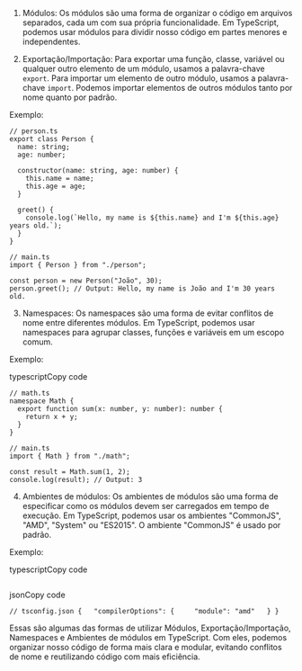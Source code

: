 1.  Módulos: Os módulos são uma forma de organizar o código em arquivos separados, cada um com sua própria funcionalidade. Em TypeScript, podemos usar módulos para dividir nosso código em partes menores e independentes.
    
2.  Exportação/Importação: Para exportar uma função, classe, variável ou qualquer outro elemento de um módulo, usamos a palavra-chave `export`. Para importar um elemento de outro módulo, usamos a palavra-chave `import`. Podemos importar elementos de outros módulos tanto por nome quanto por padrão.
    

Exemplo:
```
// person.ts
export class Person {
  name: string;
  age: number;

  constructor(name: string, age: number) {
    this.name = name;
    this.age = age;
  }

  greet() {
    console.log(`Hello, my name is ${this.name} and I'm ${this.age} years old.`);
  }
}

```

```
// main.ts
import { Person } from "./person";

const person = new Person("João", 30);
person.greet(); // Output: Hello, my name is João and I'm 30 years old.

```

3.  Namespaces: Os namespaces são uma forma de evitar conflitos de nome entre diferentes módulos. Em TypeScript, podemos usar namespaces para agrupar classes, funções e variáveis em um escopo comum.

Exemplo:

typescriptCopy code

```
// math.ts
namespace Math {
  export function sum(x: number, y: number): number {
    return x + y;
  }
}

// main.ts
import { Math } from "./math";

const result = Math.sum(1, 2);
console.log(result); // Output: 3

```
4.  Ambientes de módulos: Os ambientes de módulos são uma forma de especificar como os módulos devem ser carregados em tempo de execução. Em TypeScript, podemos usar os ambientes "CommonJS", "AMD", "System" ou "ES2015". O ambiente "CommonJS" é usado por padrão.

Exemplo:

typescriptCopy code

```
```

jsonCopy code

`// tsconfig.json {   "compilerOptions": {     "module": "amd"   } }`

Essas são algumas das formas de utilizar Módulos, Exportação/Importação, Namespaces e Ambientes de módulos em TypeScript. Com eles, podemos organizar nosso código de forma mais clara e modular, evitando conflitos de nome e reutilizando código com mais eficiência.